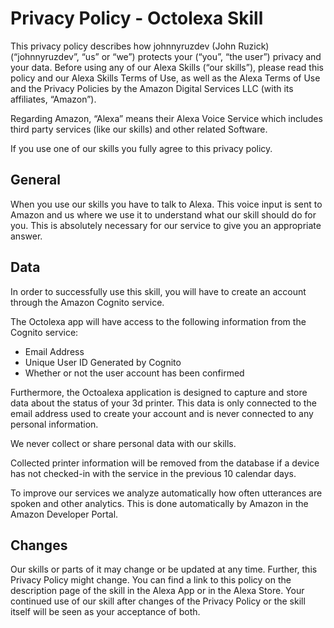 # Privacy Policy - Octolexa Skill

This privacy policy describes how johnnyruzdev (John Ruzick) (“johnnyruzdev”, “us” or “we”) protects your (“you”, “the user”) privacy and your data. Before using any of our Alexa Skills (“our skills”), please read this policy and our Alexa Skills Terms of Use, as well as the Alexa Terms of Use and the Privacy Policies by the Amazon Digital Services LLC (with its affiliates, “Amazon”).

Regarding Amazon, “Alexa” means their Alexa Voice Service which includes third party services (like our skills) and other related Software.

If you use one of our skills you fully agree to this privacy policy.

## General
When you use our skills you have to talk to Alexa. This voice input is sent to Amazon and us where we use it to understand what our skill should do for you. This is absolutely necessary for our service to give you an appropriate answer.

## Data
In order to successfully use this skill, you will have to create an account through the Amazon Cognito service.

The Octolexa app will have access to the following information from the Cognito service:
- Email Address
- Unique User ID Generated by Cognito
- Whether or not the user account has been confirmed

Furthermore, the Octoalexa application is designed to capture and store data about the status of your 3d printer. This data is only connected to the email address used to create your account and is never connected to any personal information.

We never collect or share personal data with our skills.

Collected printer information will be removed from the database if a device has not checked-in with the service in the previous 10 calendar days. 

To improve our services we analyze automatically how often utterances are spoken and other analytics. This is done automatically by Amazon in the Amazon Developer Portal.

## Changes
Our skills or parts of it may change or be updated at any time. Further, this Privacy Policy might change. You can find a link to this policy on the description page of the skill in the Alexa App or in the Alexa Store. Your continued use of our skill after changes of the Privacy Policy or the skill itself will be seen as your acceptance of both.
